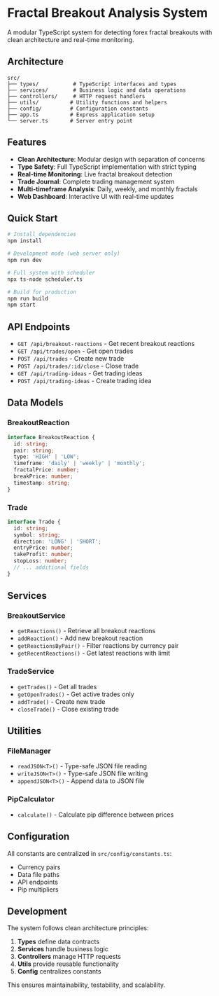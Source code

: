 # Fractal Breakout Analysis System

A modular TypeScript system for detecting forex fractal breakouts with clean architecture and real-time monitoring.

## Architecture

```
src/
├── types/           # TypeScript interfaces and types
├── services/        # Business logic and data operations
├── controllers/     # HTTP request handlers
├── utils/          # Utility functions and helpers
├── config/         # Configuration constants
├── app.ts          # Express application setup
└── server.ts       # Server entry point
```

## Features

- **Clean Architecture**: Modular design with separation of concerns
- **Type Safety**: Full TypeScript implementation with strict typing
- **Real-time Monitoring**: Live fractal breakout detection
- **Trade Journal**: Complete trading management system
- **Multi-timeframe Analysis**: Daily, weekly, and monthly fractals
- **Web Dashboard**: Interactive UI with real-time updates

## Quick Start

```bash
# Install dependencies
npm install

# Development mode (web server only)
npm run dev

# Full system with scheduler
npx ts-node scheduler.ts

# Build for production
npm run build
npm start
```

## API Endpoints

- `GET /api/breakout-reactions` - Get recent breakout reactions
- `GET /api/trades/open` - Get open trades
- `POST /api/trades` - Create new trade
- `POST /api/trades/:id/close` - Close trade
- `GET /api/trading-ideas` - Get trading ideas
- `POST /api/trading-ideas` - Create trading idea

## Data Models

### BreakoutReaction
```typescript
interface BreakoutReaction {
  id: string;
  pair: string;
  type: 'HIGH' | 'LOW';
  timeframe: 'daily' | 'weekly' | 'monthly';
  fractalPrice: number;
  breakPrice: number;
  timestamp: string;
}
```

### Trade
```typescript
interface Trade {
  id: string;
  symbol: string;
  direction: 'LONG' | 'SHORT';
  entryPrice: number;
  takeProfit: number;
  stopLoss: number;
  // ... additional fields
}
```

## Services

### BreakoutService
- `getReactions()` - Retrieve all breakout reactions
- `addReaction()` - Add new breakout reaction
- `getReactionsByPair()` - Filter reactions by currency pair
- `getRecentReactions()` - Get latest reactions with limit

### TradeService
- `getTrades()` - Get all trades
- `getOpenTrades()` - Get active trades only
- `addTrade()` - Create new trade
- `closeTrade()` - Close existing trade

## Utilities

### FileManager
- `readJSON<T>()` - Type-safe JSON file reading
- `writeJSON<T>()` - Type-safe JSON file writing
- `appendJSON<T>()` - Append data to JSON file

### PipCalculator
- `calculate()` - Calculate pip difference between prices

## Configuration

All constants are centralized in `src/config/constants.ts`:
- Currency pairs
- Data file paths
- API endpoints
- Pip multipliers

## Development

The system follows clean architecture principles:
1. **Types** define data contracts
2. **Services** handle business logic
3. **Controllers** manage HTTP requests
4. **Utils** provide reusable functionality
5. **Config** centralizes constants

This ensures maintainability, testability, and scalability.
